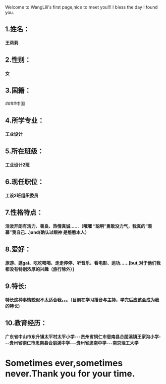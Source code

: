 Welcome to WangLili's first page,nice to meet you!!!
I bless the day I found you.
## 1.姓名：
#### 王莉莉
## 2.性别：
#### 女
## 3.国籍：
####中国
## 4.所学专业：
#### 工业设计
## 5.所在班级：
#### 工业设计2班
## 6.现任职位：
#### 工设2班组织委员
## 7.性格特点：
#### 活泼开朗有活力、善良、热情真诚......（哦嚯 “聪明”勇敢没力气，我真的“羡慕”我自己...)and(确认过眼神  是憨憨本人）
## 8.爱好：
#### 旅游、逛gai、吃吃喝喝、走走停停、听音乐、看电影、运功......[but,对于他们我都没有特别浓厚的兴趣（旅行除外）]
## 9.特长:
#### 特长这种事情貌似不太适合我。。。（目前在学习播音与主持，学完后应该会成为我的特长)
## 10.教育经历：
#### 广东省中山市东升镇太平村太平小学---贵州省铜仁市思南县合朋溪镇王家沟小学---贵州省铜仁市思南县合朋溪中学---贵州省思南中学---南京理工大学
# Sometimes ever,sometimes never.Thank you for your time.
